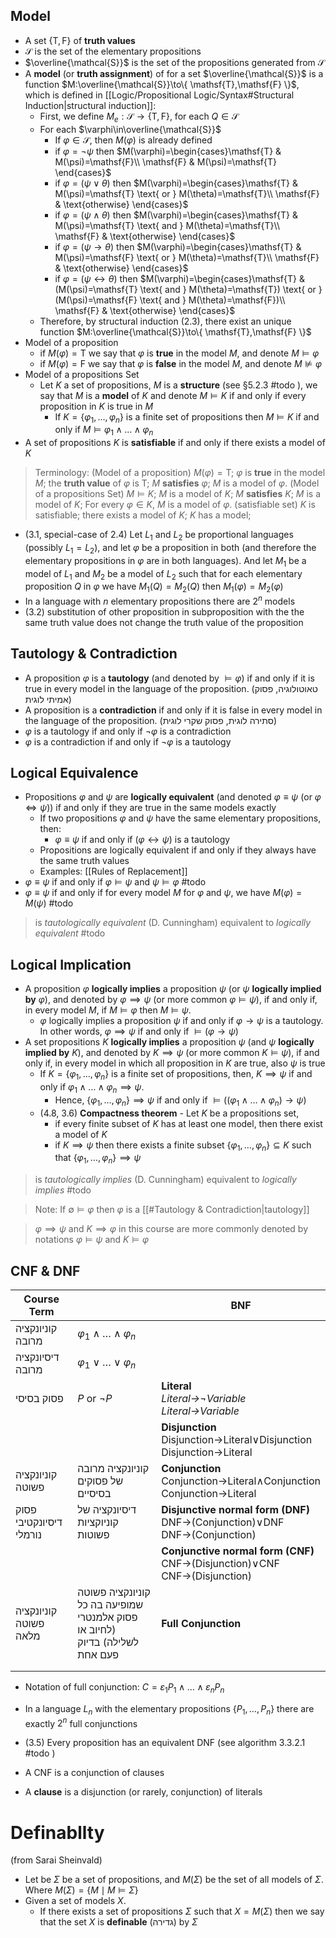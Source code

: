 ## Model

- A set $\{ \mathsf{T},\mathsf{F} \}$ of **truth values**
- $\mathcal{S}$ is the set of the elementary propositions
- $\overline{\mathcal{S}}$ is the set of the propositions generated from $\mathcal{S}$
- A **model** (or **truth assignment**) of for a set $\overline{\mathcal{S}}$ is a function $M:\overline{\mathcal{S}}\to\{ \mathsf{T},\mathsf{F} \}$, which is defined in [[Logic/Propositional Logic/Syntax#Structural Induction|structural induction]]:
	- First, we define $M_{e}:{\mathcal{S}}\to\{ \mathsf{T},\mathsf{F} \}$, for each $Q\in\mathcal{S}$
	- For each $\varphi\in\overline{\mathcal{S}}$
		- If $\varphi \in\mathcal{S}$, then $M(\varphi)$ is already defined
		- if $\varphi=\lnot{\psi}$ then $M(\varphi)=\begin{cases}\mathsf{T} & M(\psi)=\mathsf{F}\\ \mathsf{F} & M(\psi)=\mathsf{T} \end{cases}$
		- if $\varphi=(\psi \lor \theta)$ then $M(\varphi)=\begin{cases}\mathsf{T} & M(\psi)=\mathsf{T} \text{ or } M(\theta)=\mathsf{T}\\ \mathsf{F} & \text{otherwise} \end{cases}$
		- if $\varphi=(\psi \land \theta)$ then $M(\varphi)=\begin{cases}\mathsf{T} & M(\psi)=\mathsf{T} \text{ and } M(\theta)=\mathsf{T}\\ \mathsf{F} & \text{otherwise} \end{cases}$
		- if $\varphi=(\psi \rightarrow \theta)$ then $M(\varphi)=\begin{cases}\mathsf{T} & M(\psi)=\mathsf{F} \text{ or } M(\theta)=\mathsf{T}\\ \mathsf{F} & \text{otherwise} \end{cases}$
		- if $\varphi=(\psi \leftrightarrow \theta)$ then $M(\varphi)=\begin{cases}\mathsf{T} & (M(\psi)=\mathsf{T} \text{ and } M(\theta)=\mathsf{T}) \text{ or } (M(\psi)=\mathsf{F} \text{ and } M(\theta)=\mathsf{F})\\ \mathsf{F} & \text{otherwise} \end{cases}$
	- Therefore, by structural induction (2.3), there exist an unique function $M:\overline{\mathcal{S}}\to\{ \mathsf{T},\mathsf{F} \}$
- Model of a proposition
	- if $M(\varphi)=\mathsf{T}$ we say that $\varphi$ is **true** in the model $M$, and denote $M \models \varphi$
	- if $M(\varphi)=\mathsf{F}$ we say that $\varphi$ is **false** in the model $M$, and denote $M \not\models \varphi$
- Model of a propositions Set
	- Let $K$ a set of propositions, $M$ is a **structure** (see §5.2.3 #todo ), we say that $M$ is a **model** of $K$ and denote $M \models K$ if and only if every proposition in $K$ is true in $M$
		- If $K=\{ \varphi_{1},\dots ,\varphi_{n} \}$ is a finite set of propositions then $M \models K$ if and only if $M \models \varphi_{1}\land\dots\land\varphi_{n}$
- A set of propositions $K$ is **satisfiable** if and only if there exists a model of $K$

> Terminology: 
> (Model of a proposition) $M(\varphi)=\mathsf{T}$; $\varphi$ is **true** in the model $M$; the **truth value** of $\varphi$ is $\mathsf{T}$; $M$ **satisfies** $\varphi$; $M$ is a model of $\varphi$.
> (Model of a propositions Set) $M \models K$; $M$ is a model of $K$; $M$ **satisfies** $K$; $M$ is a model of $K$; For every $\varphi\in K$, $M$ is a model of $\varphi$.
> (satisfiable set) $K$ is satisfiable; there exists a model of $K$; $K$ has a model; 

- (3.1, special-case of 2.4) Let $L_{1}$ and $L_{2}$ be proportional languages (possibly $L_{1}=L_{2}$), and let $\varphi$ be a proposition in both (and therefore the elementary propositions in $\varphi$ are in both languages). And let $M_{1}$ be a model of $L_{1}$ and $M_{2}$ be a model of $L_{2}$ such that for each elementary proposition $Q$ in $\varphi$ we have $M_{1}(Q)=M_{2}(Q)$ then $M_{1}(\varphi)=M_{2}(\varphi)$
- In a language with $n$ elementary propositions there are $2^n$ models
- (3.2) substitution of other proposition in subproposition with the the same truth value does not change the truth value of the proposition

## Tautology & Contradiction

- A proposition $\varphi$ is a **tautology** (and denoted by $\models \varphi$) if and only if it is true in every model in the language of the proposition. (טאוטולוגיה, פסוק אמיתי לוגית)
- A proposition is a **contradiction** if and only if it is false in every model in the language of the proposition. (סתירה לוגית, פסוק שקרי לוגית)
- $\varphi$ is a tautology if and only if $\lnot \varphi$ is a contradiction
- $\varphi$ is a contradiction if and only if $\lnot \varphi$ is a tautology
## Logical Equivalence

- Propositions $\varphi$ and $\psi$ are **logically equivalent** (and denoted $\varphi \equiv \psi$ (or $\varphi\iff \psi$)) if and only if they are true in the same models exactly
	- If two propositions $\varphi$ and $\psi$ have the same elementary propositions, then:
		- $\varphi \equiv \psi$ if and only if $(\varphi\leftrightarrow{\psi})$ is a tautology
	- Propositions are logically equivalent if and only if they always have the same truth values
	- Examples: [[Rules of Replacement]]
- $\varphi \equiv \psi$ if and only if $\varphi \models \psi$ and $\psi \models \varphi$ #todo
- $\varphi \equiv \psi$ if and only if for every model $M$ for $\varphi$ and $\psi$, we have $M(\varphi)=M(\psi)$ #todo

> is *tautologically equivalent* (D. Cunningham) equivalent to *logically equivalent* #todo

## Logical Implication

- A proposition $\varphi$ **logically implies** a proposition $\psi$ (or $\psi$ **logically implied by** $\varphi$), and denoted by $\varphi \implies \psi$ (or more common $\varphi \models \psi$), if and only if, in every model $M$, if $M\models{\varphi}$ then $M\models{\psi}$. 
	- $\varphi$ logically implies a proposition $\psi$ if and only if $\varphi\rightarrow{\psi}$ is a tautology. In other words, $\varphi \implies \psi$ if and only if $\models (\varphi\rightarrow{\psi})$
- A set propositions $K$ **logically implies** a proposition $\psi$ (and $\psi$ **logically implied by** $K$), and denoted by $K \implies \psi$ (or more common $K \models \psi$), if and only if, in every model in which all proposition in $K$ are true, also $\psi$ is true
	- If $K=\{ \varphi_{1},\dots ,\varphi_{n} \}$ is a finite set of propositions, then, $K\implies \psi$ if and only if $\varphi_{1}\land\dots\land\varphi_{n}\implies \psi$. 
		- Hence, $\{ \varphi_{1},\dots ,\varphi_{n} \}\implies \psi$ if and only if $\models((\varphi_{1}\land\dots\land\varphi_{n})\to \psi)$
	- (4.8, 3.6) **Compactness theorem** - Let $K$ be a propositions set, 
		- if every finite subset of $K$ has at least one model, then there exist a model of $K$
		- if $K \implies \psi$ then there exists a finite subset $\{ \varphi_{1},\dots,\varphi_{n} \}\subseteq K$ such that $\{ \varphi_{1},\dots ,\varphi_{n} \}\implies \psi$

> is *tautologically implies* (D. Cunningham) equivalent to *logically implies* #todo

> Note: If $\emptyset \models \varphi$ then $\varphi$ is a [[#Tautology & Contradiction|tautology]]

> $\varphi \implies \psi$ and $K\implies \varphi$ in this course are more commonly denoted by notations $\varphi \models \psi$ and $K\models \varphi$

## CNF & DNF

| Course Term             |                                                                             | BNF                                                                             |
| ----------------------- | --------------------------------------------------------------------------- | ------------------------------------------------------------------------------- |
| קוניונקציה מרובה        | $\varphi_{1} \land\dots \land \varphi_{n}$                                  |                                                                                 |
| דיסיונקציה מרובה        | $\varphi_{1} \lor\dots \lor \varphi_{n}$                                    |                                                                                 |
| פסוק בסיסי              | $P$ or $\lnot P$                                                            | **Literal**<br>*Literal→¬Variable*<br>*Literal→Variable*<br>                    |
|                         |                                                                             | **Disjunction**<br>Disjunction→Literal∨Disjunction<br>Disjunction→Literal       |
| קוניונקציה פשוטה        | קוניונקציה מרובה של פסוקים בסיסיים                                          | **Conjunction**<br>Conjunction→Literal∧Conjunction<br>Conjunction→Literal       |
| פסוק דיסיונקטיבי נורמלי | דיסיונקציה של קוניוקציות פשוטות                                             | **Disjunctive normal form (DNF)**<br>DNF→(Conjunction)∨DNF<br>DNF→(Conjunction) |
|                         |                                                                             | **Conjunctive normal form (CNF)**<br>CNF→(Disjunction)∨CNF<br>CNF→(Disjunction) |
| קוניונקציה פשוטה מלאה   | קוניונקציה פשוטה שמופיעה בה כל פסוק אלמנטרי (לחיוב או לשלילה) בדיוק פעם אחת | **Full Conjunction**                                                            |
|                         |                                                                             |                                                                                 |
|                         |                                                                             |                                                                                 |


- Notation of full conjunction: $C=\varepsilon_{1}P_{1}\land\dots \land \varepsilon_nP_{n}$
- In a language $L_{n}$ with the elementary propositions $\{ P_{1},\dots,P_{n} \}$ there are exactly $2^n$ full conjunctions 

- (3.5) Every proposition has an equivalent DNF (see algorithm 3.3.2.1 #todo )

- A CNF is a conjunction of clauses
- A **clause** is a disjunction (or rarely, conjunction) of literals

# Definabllty

(from Sarai Sheinvald)

- Let be $\Sigma$ be a set of propositions, and $M(\Sigma)$ be the set of all models of $\Sigma$. Where $M(\Sigma)=\{ M \mid M\models \Sigma \}$
- Given a set of models $X$. 
	- If there exists a set of propositions $\Sigma$ such that $X=M(\Sigma)$ then we say that the set $X$ is **definable** (גדירה) by $\Sigma$



